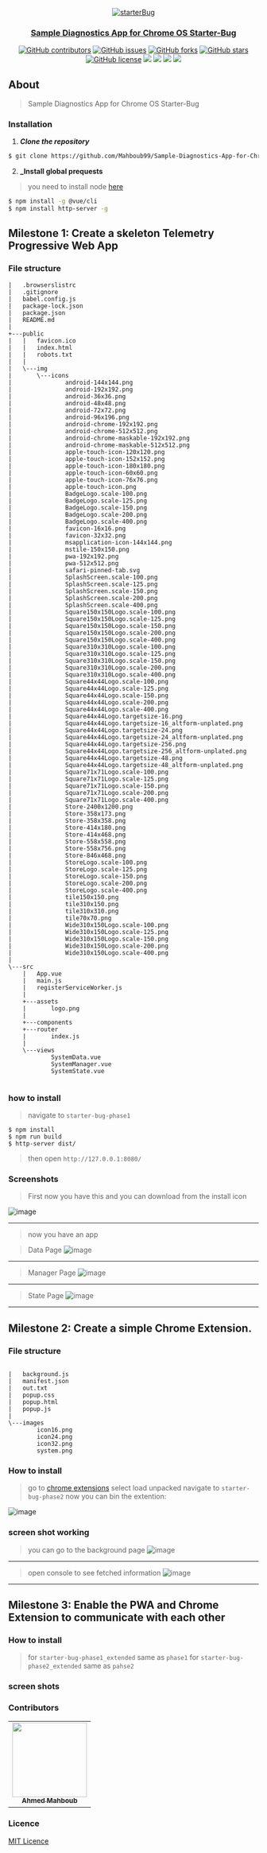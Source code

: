 <div align="center">
<a href="https://github.com/Mahboub99/Sample-Diagnostics-App-for-Chrome-OS---Starter-Bug" rel="noopener">
  
  ![starterBug](https://user-images.githubusercontent.com/43186742/114541552-28786a00-9c57-11eb-90dc-9dc069f55cb3.png)


</div>

<h3 align="center">Sample Diagnostics App for Chrome OS Starter-Bug
</h3>

<div align="center">
  
  [![GitHub contributors](https://img.shields.io/github/contributors/Mahboub99/-portfolio-website)](https://github.com/Mahboub99/Sample-Diagnostics-App-for-Chrome-OS---Starter-Bug/contributors)
  [![GitHub issues](https://img.shields.io/github/issues/Mahboub99/-portfolio-website)](https://github.com/Mahboub99/Sample-Diagnostics-App-for-Chrome-OS---Starter-Bug/issues)
  [![GitHub forks](https://img.shields.io/github/forks/Mahboub99/-portfolio-website)](https://github.com/Mahboub99/Sample-Diagnostics-App-for-Chrome-OS---Starter-Bug/network)
  [![GitHub stars](https://img.shields.io/github/stars/Mahboub99/-portfolio-website)](https://github.com/Mahboub99/Sample-Diagnostics-App-for-Chrome-OS---Starter-Bug/stargazers)
  [![GitHub license](https://img.shields.io/github/license/Mahboub99/-portfolio-website)](https://github.com/Mahboub99/Sample-Diagnostics-App-for-Chrome-OS---Starter-Bug/blob/master/LICENSE)
  <img src="https://img.shields.io/github/languages/count/Mahboub99/Sample-Diagnostics-App-for-Chrome-OS---Starter-Bug" />
  <img src="https://img.shields.io/github/languages/top/Mahboub99/Sample-Diagnostics-App-for-Chrome-OS---Starter-Bug" />
  <img src="https://img.shields.io/github/languages/code-size/Mahboub99/Sample-Diagnostics-App-for-Chrome-OS---Starter-Bug" />
  <img src="https://img.shields.io/github/issues-pr-raw/Mahboub99/Sample-Diagnostics-App-for-Chrome-OS---Starter-Bug" />

</div>

## About
> Sample Diagnostics App for Chrome OS Starter-Bug

### Installation

1. **_Clone the repository_**

```sh
$ git clone https://github.com/Mahboub99/Sample-Diagnostics-App-for-Chrome-OS---Starter-Bug
```
2. **_Install global prequests**
> you need to install node [here](https://nodejs.org/en/download/)
```sh
$ npm install -g @vue/cli
$ npm install http-server -g
```


## Milestone 1: Create a skeleton Telemetry Progressive Web App 


### File structure 

```shell 
|   .browserslistrc
|   .gitignore
|   babel.config.js
|   package-lock.json
|   package.json
|   README.md
|   
+---public
|   |   favicon.ico
|   |   index.html
|   |   robots.txt
|   |   
|   \---img
|       \---icons
|               android-144x144.png
|               android-192x192.png
|               android-36x36.png
|               android-48x48.png
|               android-72x72.png
|               android-96x196.png
|               android-chrome-192x192.png
|               android-chrome-512x512.png
|               android-chrome-maskable-192x192.png
|               android-chrome-maskable-512x512.png
|               apple-touch-icon-120x120.png
|               apple-touch-icon-152x152.png
|               apple-touch-icon-180x180.png
|               apple-touch-icon-60x60.png
|               apple-touch-icon-76x76.png
|               apple-touch-icon.png
|               BadgeLogo.scale-100.png
|               BadgeLogo.scale-125.png
|               BadgeLogo.scale-150.png
|               BadgeLogo.scale-200.png
|               BadgeLogo.scale-400.png
|               favicon-16x16.png
|               favicon-32x32.png
|               msapplication-icon-144x144.png
|               mstile-150x150.png
|               pwa-192x192.png
|               pwa-512x512.png
|               safari-pinned-tab.svg
|               SplashScreen.scale-100.png
|               SplashScreen.scale-125.png
|               SplashScreen.scale-150.png
|               SplashScreen.scale-200.png
|               SplashScreen.scale-400.png
|               Square150x150Logo.scale-100.png
|               Square150x150Logo.scale-125.png
|               Square150x150Logo.scale-150.png
|               Square150x150Logo.scale-200.png
|               Square150x150Logo.scale-400.png
|               Square310x310Logo.scale-100.png
|               Square310x310Logo.scale-125.png
|               Square310x310Logo.scale-150.png
|               Square310x310Logo.scale-200.png
|               Square310x310Logo.scale-400.png
|               Square44x44Logo.scale-100.png
|               Square44x44Logo.scale-125.png
|               Square44x44Logo.scale-150.png
|               Square44x44Logo.scale-200.png
|               Square44x44Logo.scale-400.png
|               Square44x44Logo.targetsize-16.png
|               Square44x44Logo.targetsize-16_altform-unplated.png
|               Square44x44Logo.targetsize-24.png
|               Square44x44Logo.targetsize-24_altform-unplated.png
|               Square44x44Logo.targetsize-256.png
|               Square44x44Logo.targetsize-256_altform-unplated.png
|               Square44x44Logo.targetsize-48.png
|               Square44x44Logo.targetsize-48_altform-unplated.png
|               Square71x71Logo.scale-100.png
|               Square71x71Logo.scale-125.png
|               Square71x71Logo.scale-150.png
|               Square71x71Logo.scale-200.png
|               Square71x71Logo.scale-400.png
|               Store-2400x1200.png
|               Store-358x173.png
|               Store-358x358.png
|               Store-414x180.png
|               Store-414x468.png
|               Store-558x558.png
|               Store-558x756.png
|               Store-846x468.png
|               StoreLogo.scale-100.png
|               StoreLogo.scale-125.png
|               StoreLogo.scale-150.png
|               StoreLogo.scale-200.png
|               StoreLogo.scale-400.png
|               tile150x150.png
|               tile310x150.png
|               tile310x310.png
|               tile70x70.png
|               Wide310x150Logo.scale-100.png
|               Wide310x150Logo.scale-125.png
|               Wide310x150Logo.scale-150.png
|               Wide310x150Logo.scale-200.png
|               Wide310x150Logo.scale-400.png
|               
\---src
    |   App.vue
    |   main.js
    |   registerServiceWorker.js
    |   
    +---assets
    |       logo.png
    |       
    +---components
    +---router
    |       index.js
    |       
    \---views
            SystemData.vue
            SystemManager.vue
            SystemState.vue
            

```

### how to install 
> navigate to `starter-bug-phase1`
```shell
$ npm install 
$ npm run build 
$ http-server dist/
```
> then open `http://127.0.0.1:8080/`



### Screenshots

> First now you have this and you can download from the install icon 

![image](https://user-images.githubusercontent.com/43186742/114531258-06c5b580-9c4c-11eb-89ca-ee7393e06345.png)
<hr/>

> now you have an app 

>Data Page
![image](https://user-images.githubusercontent.com/43186742/114531502-3f658f00-9c4c-11eb-803b-29cd194ae6a5.png)
<hr/>

> Manager Page
![image](https://user-images.githubusercontent.com/43186742/114531690-6ae87980-9c4c-11eb-82d6-9e2e791f98ce.png)
<hr/>

> State Page
![image](https://user-images.githubusercontent.com/43186742/114531934-a3885300-9c4c-11eb-9caa-ee119adcbfe6.png)
<hr/>




## Milestone 2: Create a simple Chrome Extension.

### File structure 

```sell 

|   background.js
|   manifest.json
|   out.txt
|   popup.css
|   popup.html
|   popup.js
|   
\---images
        icon16.png
        icon24.png
        icon32.png
        system.png
```

### How to install 
> go to  [chrome extensions](chrome://extensions/)
> select load unpacked
> navigate to `starter-bug-phase2`
> now you can bin the extention:

![image](https://user-images.githubusercontent.com/43186742/114522357-9d41a900-9c43-11eb-8ed5-d8df1c392be7.png)

### screen shot working 
> you can go to the background page 
![image](https://user-images.githubusercontent.com/43186742/114522989-2bb62a80-9c44-11eb-9a2f-30b6528cd18b.png)
<hr/>

>open console to see fetched information 
![image](https://user-images.githubusercontent.com/43186742/114523297-73d54d00-9c44-11eb-9d48-90a9c7b1efa4.png)
<hr/>

## Milestone 3: Enable the PWA and Chrome Extension to communicate with each other

### How to install 
> for `starter-bug-phase1_extended` same as `phase1`
> for `starter-bug-phase2_extended` same as `pahse2`

### screen shots 


### Contributors
<table>
  <tr>
     <td align="center">
       <a href="https://github.com/Mahboub99">
         <img src="https://avatars3.githubusercontent.com/u/43186742?s=460&v=4" width="150px;" alt=""/>
         <br />
         <sub>
           <b>Ahmed Mahboub</b>
         </sub>
        </a>
       <br/>
    </td>
  </tr>
 </table>

### Licence
[MIT Licence](https://github.com/Sample-Diagnostics-App-for-Chrome-OS---Starter-Bug/blob/main/LICENSE)
